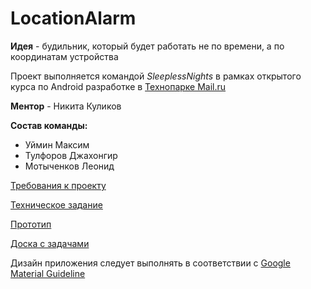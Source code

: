 # LocationAlarm
**Идея** - будильник, который будет работать не по времени, а по координатам устройства

Проект выполняется командой *SleeplessNights* в рамках открытого курса по Android разработке в [Технопарке Mail.ru](http://park.mail.ru)

**Ментор** - Никита Куликов

**Состав команды:**
* Уймин Максим
* Тулфоров Джахонгир
* Мотыченков Леонид

[Требования к проекту](https://docs.google.com/document/d/1hI9rOrfSuzHD1adIg4Y66S1JQlDdRZlSf0Zo7zG3A3U/edit)

[Техническое задание](https://docs.google.com/document/d/1PtViO1sjrjfZF7-fXsu0kK5ZF6HWoGo-jLZUFKDa1ug)

[Прототип](https://marvelapp.com/jaf7b1j/screen/62643038)

[Доска с задачами](https://trello.com/b/tQR06jm6/workflow)

Дизайн приложения следует выполнять в соответствии с [Google Material Guideline](https://material.io/)

